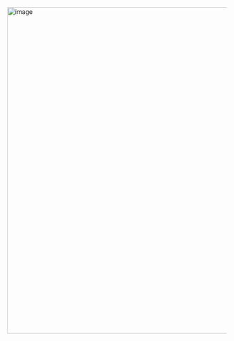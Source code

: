 <img width="749" alt="image" src="https://github.com/user-attachments/assets/9f81bf23-7b8b-49c2-9255-f94a562113f7">
